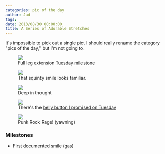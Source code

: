 ```yaml
---
categories: pic of the day
author: Jad
tags: 
date: 2013/08/30 00:00:00
title: A Series of Adorable Stretches
---
```


It's impossible to pick out a single pic.  I should really rename the category "pics of the day," but I'm not going to.

<figure>
<img src="/img/2013/08/30/img_2224_medium.jpg" />
<figcaption>Full leg extension <a href="/stories/2013/08/26/end-of-the-umbilical/">Tuesday milestone</a></figcaption>
</figure>

<figure>
<img src="/img/2013/08/30/img_2228_medium.jpg" />
<figcaption>That squinty smile looks familiar.</figcaption>
</figure>

<figure>
<img src="/img/2013/08/30/img_2245_medium.jpg" />
<figcaption>Deep in thought</figcaption>
</figure>

<figure>
<img src="/img/2013/08/30/img_2251_medium.jpg" />
<figcaption>There's the <a href="/stories/2013/08/26/end-of-the-umbilical/">belly button I promised on Tuesday</a></figcaption>
</figure>

<figure>
<img src="/img/2013/08/30/img_2261_medium.jpg" />
<figcaption>Punk Rock Rage! (yawning)</figcaption>
</figure>


### Milestones
* First documented smile (gas)
